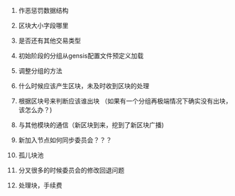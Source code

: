 1. 作恶惩罚数据结构
2. 区块大小字段哪里
3. 是否还有其他交易类型

1. 初始阶段的分组从gensis配置文件预定义加载
2. 调整分组的方法
3. 什么时候应该产生区块，未及时收到区块的处理
4. 根据区块号来判断应该谁出块 （如果有一个分组再极端情况下确实没有出块，该怎么办？)
5. 与其他模块的通信（新区块到来，挖到了新区块广播)
6. 新加入节点如何同步委员会？？？
7. 孤儿块池

1. 分叉很多的时候委员会的修改回退问题
2. 处理块，手续费